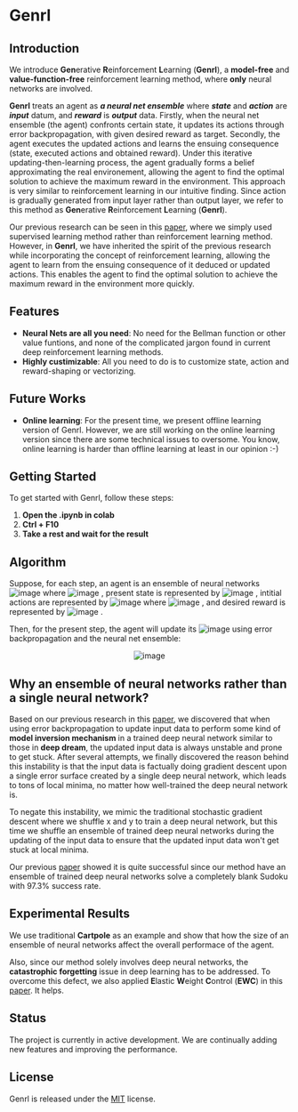 # Genrl
## Introduction
We introduce **Gen**erative **R**einforcement **L**earning (**Genrl**), a **model-free** and **value-function-free** reinforcement learning method, where **only** neural networks are involved.

**Genrl** treats an agent as ***a neural net ensemble*** where ***state*** and ***action*** are ***input*** datum, and ***reward*** is ***output*** data. Firstly, when the neural net ensemble (the agent) confronts certain state, it updates its actions through error backpropagation, with given desired reward as target. Secondly, the agent executes the updated actions and learns the ensuing consequence (state, executed actions and obtained reward). Under this iterative updating-then-learning process, the agent gradually forms a belief approximating the real environement, allowing the agent to find the optimal solution to achieve the maximum reward in the environment. This approach is very similar to reinforcement learning in our intuitive finding. Since action is gradually generated from input layer rather than output layer, we refer to this method as **Gen**erative **R**einforcement **L**earning (**Genrl**).

Our previous research can be seen in this [paper](https://ala2022.github.io/papers/ALA2022_paper_4.pdf), where we simply used supervised learning method rather than reinforcement learning method. However, in **Genrl**, we have inherited the spirit of the previous research while incorporating the concept of reinforcement learning, allowing the agent to learn from the ensuing consequence of it deduced or updated actions. This enables the agent to find the optimal solution to achieve the maximum reward in the environment more quickly.

## Features
- **Neural Nets are all you need**: No need for the Bellman function or other value funtions, and none of the complicated jargon found in current deep reinforcement learning methods.
- **Highly custimizable**: All you need to do is to customize state, action and reward-shaping or vectorizing.

## Future Works
- **Online learning**: For the present time, we present offline learning version of Genrl. However, we are still working on the online learning version since there are some technical issues to oversome. You know, online learning is harder than offline learning at least in our opinion :-)

## Getting Started
To get started with Genrl, follow these steps:

1. **Open the .ipynb in colab**
2. **Ctrl + F10**
3. **Take a rest and wait for the result**

## Algorithm
Suppose, for each step, an agent is an ensemble of neural networks 
<img src="https://github.com/user-attachments/assets/3469e249-0a09-49f1-bafe-26283d2708c7" alt="image"> 
where 
<img src="https://github.com/user-attachments/assets/60552124-f33a-40b0-8e7b-8453982ee753" alt="image">
, present state is represented by 
<img src="https://github.com/user-attachments/assets/3469e249-0a09-49f1-bafe-26283d2708c7" alt="image"> 
, intitial actions are represented by 
<img src="https://github.com/user-attachments/assets/3469e249-0a09-49f1-bafe-26283d2708c7" alt="image"> 
where 
<img src="https://github.com/user-attachments/assets/3469e249-0a09-49f1-bafe-26283d2708c7" alt="image">
, and desired reward is represented by 
<img src="https://github.com/user-attachments/assets/3469e249-0a09-49f1-bafe-26283d2708c7" alt="image">
.

Then, for the present step, the agent will update its 
<img src="https://github.com/user-attachments/assets/3469e249-0a09-49f1-bafe-26283d2708c7" alt="image"> 
using error backpropagation and the neural net ensemble:

<p align="center">
  <img src="https://github.com/user-attachments/assets/6dc2dd45-e95c-4c61-b0cd-72e5f3daae49" alt="image">
</p>

## Why an ensemble of neural networks rather than a single neural network?
Based on our previous research in this [paper](https://ala2022.github.io/papers/ALA2022_paper_4.pdf), we discovered that when using error backpropagation to update input data to perform some kind of **model inversion mechanism** in a trained deep neural network similar to those in **deep dream**, the updated input data is always unstable and prone to get stuck. After several attempts, we finally discovered the reason behind this instability is that the input data is factually doing gradient descent upon a single error surface created by a single deep neural network, which leads to tons of local minima, no matter how well-trained the deep neural network is.

To negate this instability, we mimic the traditional stochastic gradient descent where we shuffle x and y to train a deep neural network, but this time we shuffle an ensemble of trained deep neural networks during the updating of the input data to ensure that the updated input data won't get stuck at local minima.

Our previous [paper](https://ala2022.github.io/papers/ALA2022_paper_4.pdf) showed it is quite successful since our method have an ensemble of trained deep neural networks solve a completely blank Sudoku with 97.3% success rate.

## Experimental Results
We use traditional **Cartpole** as an example and show that how the size of an ensemble of neural networks affect the overall performace of the agent.




Also, since our method solely involves deep neural networks, the **catastrophic forgetting** issue in deep learning has to be addressed. To overcome this defect, we also applied **E**lastic **W**eight **C**ontrol (**EWC**) in this [paper](https://arxiv.org/pdf/1612.00796). It helps.

## Status
The project is currently in active development. We are continually adding new features and improving the performance.

## License
Genrl is released under the [MIT](https://github.com/Brownwang0426/Genrl/blob/main/LICENSE) license.
